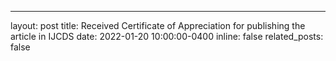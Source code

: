 ---
layout: post
title: Received Certificate of Appreciation for publishing the article in IJCDS
date: 2022-01-20 10:00:00-0400
inline: false
related_posts: false